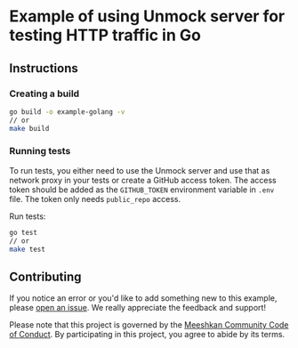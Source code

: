 # Example of using Unmock server for testing HTTP traffic in Go

## Instructions

### Creating a build

```bash
go build -o example-golang -v
// or
make build
```

### Running tests

To run tests, you either need to use the Unmock server and use that as network proxy in your tests or create a GitHub access token. The access token should be added as the `GITHUB_TOKEN` environment variable in `.env` file. The token only needs `public_repo` access.

Run tests:

```bash
go test
// or
make test
```

## Contributing

If you notice an error or you'd like to add something new to this example, please [open an issue](https://github.com/meeshkan/golang-example/issues). We really appreciate the feedback and support! 

Please note that this project is governed by the [Meeshkan Community Code of Conduct](https://github.com/meeshkan/code-of-conduct). By participating in this project, you agree to abide by its terms.
